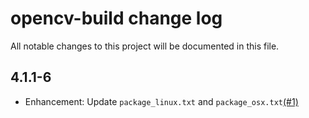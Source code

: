 # opencv-build change log

All notable changes to this project will be documented in this file.

## 4.1.1-6

- Enhancement: Update `package_linux.txt` and `package_osx.txt`[(#1)](https://github.com/nut-tree/npm-opencv-build/issues/1)
